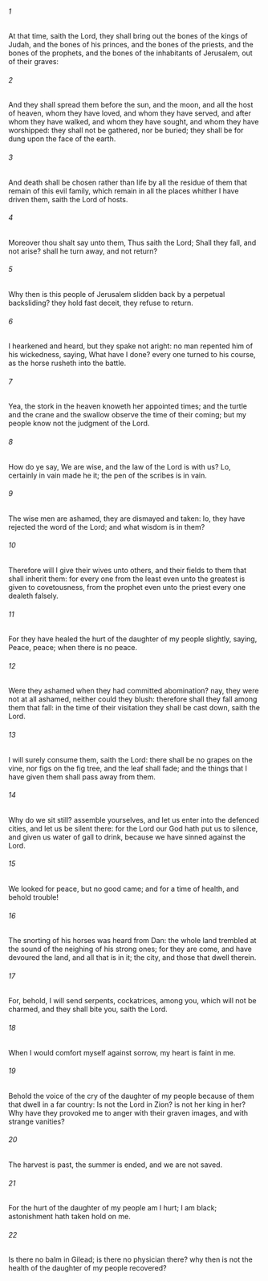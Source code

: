 ###### 1
At that time, saith the Lord, they shall bring out the bones of the kings of Judah, and the bones of his princes, and the bones of the priests, and the bones of the prophets, and the bones of the inhabitants of Jerusalem, out of their graves:

###### 2
And they shall spread them before the sun, and the moon, and all the host of heaven, whom they have loved, and whom they have served, and after whom they have walked, and whom they have sought, and whom they have worshipped: they shall not be gathered, nor be buried; they shall be for dung upon the face of the earth.

###### 3
And death shall be chosen rather than life by all the residue of them that remain of this evil family, which remain in all the places whither I have driven them, saith the Lord of hosts.

###### 4
Moreover thou shalt say unto them, Thus saith the Lord; Shall they fall, and not arise? shall he turn away, and not return?

###### 5
Why then is this people of Jerusalem slidden back by a perpetual backsliding? they hold fast deceit, they refuse to return.

###### 6
I hearkened and heard, but they spake not aright: no man repented him of his wickedness, saying, What have I done? every one turned to his course, as the horse rusheth into the battle.

###### 7
Yea, the stork in the heaven knoweth her appointed times; and the turtle and the crane and the swallow observe the time of their coming; but my people know not the judgment of the Lord.

###### 8
How do ye say, We are wise, and the law of the Lord is with us? Lo, certainly in vain made he it; the pen of the scribes is in vain.

###### 9
The wise men are ashamed, they are dismayed and taken: lo, they have rejected the word of the Lord; and what wisdom is in them?

###### 10
Therefore will I give their wives unto others, and their fields to them that shall inherit them: for every one from the least even unto the greatest is given to covetousness, from the prophet even unto the priest every one dealeth falsely.

###### 11
For they have healed the hurt of the daughter of my people slightly, saying, Peace, peace; when there is no peace.

###### 12
Were they ashamed when they had committed abomination? nay, they were not at all ashamed, neither could they blush: therefore shall they fall among them that fall: in the time of their visitation they shall be cast down, saith the Lord.

###### 13
I will surely consume them, saith the Lord: there shall be no grapes on the vine, nor figs on the fig tree, and the leaf shall fade; and the things that I have given them shall pass away from them.

###### 14
Why do we sit still? assemble yourselves, and let us enter into the defenced cities, and let us be silent there: for the Lord our God hath put us to silence, and given us water of gall to drink, because we have sinned against the Lord.

###### 15
We looked for peace, but no good came; and for a time of health, and behold trouble!

###### 16
The snorting of his horses was heard from Dan: the whole land trembled at the sound of the neighing of his strong ones; for they are come, and have devoured the land, and all that is in it; the city, and those that dwell therein.

###### 17
For, behold, I will send serpents, cockatrices, among you, which will not be charmed, and they shall bite you, saith the Lord.

###### 18
When I would comfort myself against sorrow, my heart is faint in me.

###### 19
Behold the voice of the cry of the daughter of my people because of them that dwell in a far country: Is not the Lord in Zion? is not her king in her? Why have they provoked me to anger with their graven images, and with strange vanities?

###### 20
The harvest is past, the summer is ended, and we are not saved.

###### 21
For the hurt of the daughter of my people am I hurt; I am black; astonishment hath taken hold on me.

###### 22
Is there no balm in Gilead; is there no physician there? why then is not the health of the daughter of my people recovered?


